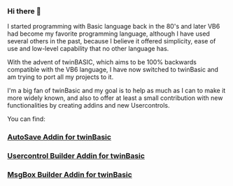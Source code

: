 ### Hi there 👋

I started programming with Basic language back in the 80's and later VB6 had become my favorite programming language, although I have used several others in the past, because I believe it offered simplicity, ease of use and low-level capability that no other language has.

With the advent of twinBASIC, which aims to be 100% backwards compatible with the VB6 language, I have now switched to twinBasic and am trying to port all my projects to it.

I'm a big fan of twinBasic and my goal is to help as much as I can to make it more widely known, and  also to offer at least a small contribution with new functionalities by creating addins and new Usercontrols.


You can find:

### [AutoSave Addin for twinBasic](https://github.com/sokinkeso/AutoSaveAddin)

### [Usercontrol Builder Addin for twinBasic](https://github.com/sokinkeso/Usercontrol-Builder-for-TwinBASIC)

### [MsgBox Builder Addin for twinBasic](https://github.com/sokinkeso/MsgBox-Builder-Addin-for-twinBasic)


<!--
**sokinkeso/sokinkeso** is a ✨ _special_ ✨ repository because its `README.md` (this file) appears on your GitHub profile.

Here are some ideas to get you started:

- 🔭 I’m currently working on ...
- 🌱 I’m currently learning ...
- 👯 I’m looking to collaborate on ...
- 🤔 I’m looking for help with ...
- 💬 Ask me about ...
- 📫 How to reach me: ...
- 😄 Pronouns: ...
- ⚡ Fun fact: ...
-->
